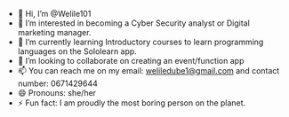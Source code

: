 - 👋 Hi, I’m @Welile101
- 👀 I’m interested in becoming a Cyber Security analyst or Digital marketing manager.
- 🌱 I’m currently learning Introductory courses to learn programming languages on the Sololearn app.
- 💞️ I’m looking to collaborate on creating an event/function app
- 📫 You can reach me on my email: weliledube1@gmail.com and contact number: 0671429644
- 😄 Pronouns: she/her
- ⚡ Fun fact: I am proudly the most boring person on the planet. 

<!---
Welile101/Welile101 is a ✨ special ✨ repository because its `README.md` (this file) appears on your GitHub profile.
You can click the Preview link to take a look at your changes.
--->
